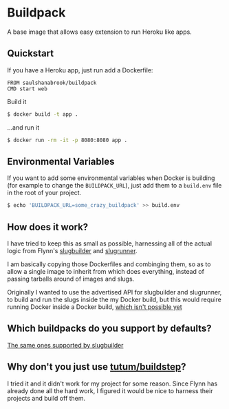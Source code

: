 # Buildpack
A base image that allows easy extension to run Heroku like apps.

## Quickstart
If you have a Heroku app, just run add a Dockerfile:

```
FROM saulshanabrook/buildpack
CMD start web
```

Build it

```bash
$ docker build -t app .
```

...and run it

```bash
$ docker run -rm -it -p 8080:8080 app .
```

## Environmental Variables
If you want to add some environmental variables when Docker is building
(for example to change the `BUILDPACK_URL`), just add them to a `build.env`
file in the root of your project.

```bash
$ echo 'BUILDPACK_URL=some_crazy_buildpack' >> build.env
```

## How does it work?
I have tried to keep this as small as possible, harnessing all of the actual
logic from Flynn's [slugbuilder](https://github.com/flynn/flynn/tree/master/slugbuilder)
and [slugrunner](https://github.com/flynn/flynn/tree/master/slugrunner).

I am basically copying those Dockerfiles and combinging them, so as to allow
a single image to inherit from which does everything, instead of passing
tarballs around of images and slugs.

Originally I wanted to use the advertised API for slugbuilder and slugrunner,
to build and run the slugs inside the my Docker build, but this would require
running Docker inside a Docker build, [which isn't possible yet](https://github.com/docker/docker/issues/1916#issuecomment-68063263)


## Which buildpacks do you support by defaults?
[The same ones supported by slugbuilder](https://github.com/flynn/flynn/blob/master/slugbuilder/builder/buildpacks.txt)


## Why don't you just use [tutum/buildstep](https://github.com/tutumcloud/buildstep)?
I tried it and it didn't work for my project for some reason. Since Flynn has
already done all the hard work, I figured it would be nice to harness their
projects and build off them.
